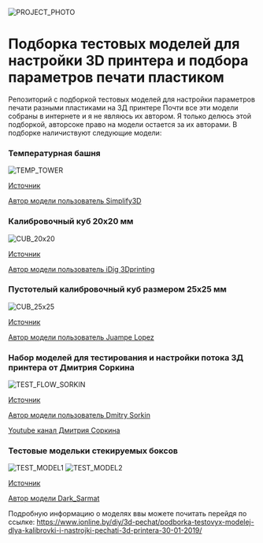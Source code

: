 ![PROJECT_PHOTO](https://www.ionline.by/promo/logo/git-logo.png)
# Подборка тестовых моделей для настройки 3D принтера и подбора параметров печати пластиком
Репозиторий с подборкой тестовых моделей для настройки параметров печати разными пластиками на 3Д принтере
Почти все эти модели собраны в интернете и я не являюсь их автором. Я только делюсь этой подборкой, авторсоке право на модели остается за их авторами.
В подборке наличиствуют следующие модели:

### Температурная башня
![TEMP_TOWER](https://static.ionline.by/2019/01/%D0%A2%D0%B5%D0%BC%D0%BF%D0%B5%D1%80%D0%BE%D1%82%D1%83%D1%80%D0%BD%D0%B0%D1%8F-%D0%B1%D0%B0%D1%88%D0%BD%D1%8F.png)

[Источник](https://www.thingiverse.com/thing:2893943) 

[Автор модели пользователь Simplify3D](https://www.thingiverse.com/Simplify3D/about)

### Калибровочный куб 20х20 мм
![CUB_20x20](https://static.ionline.by/2019/01/%D0%9A%D0%B0%D0%BB%D0%B8%D0%B1%D1%80%D0%BE%D0%B2%D0%BE%D1%87%D0%BD%D1%8B%D0%B9-%D0%BA%D1%83%D0%B1-20%D1%8520-%D0%BC%D0%BC-1.png)

[Источник](https://www.thingiverse.com/thing:1278865)

[Автор модели пользователь iDig 3Dprinting](https://www.thingiverse.com/iDig3Dprinting/about)

### Пустотелый калибровочный куб размером 25х25 мм
![CUB_25x25](https://static.ionline.by/2019/01/%D0%9F%D1%83%D1%81%D1%82%D0%BE%D1%82%D0%B5%D0%BB%D1%8B%D0%B9-%D0%BA%D1%83%D0%B1-25%D1%8525-%D0%BC%D0%BC.png)

[Источник](https://www.thingiverse.com/thing:45225)

[Автор модели пользователь Juampe Lopez](https://www.thingiverse.com/jotape/about)

### Набор моделей для тестирования и настройки потока 3Д принтера от Дмитрия Соркина
![TEST_FLOW_SORKIN](https://static.ionline.by/2019/01/%D1%82%D0%B5%D1%81%D1%82-%D0%BF%D0%BE%D1%82%D0%BE%D0%BA%D0%B0-%D0%B4%D0%BB%D1%8F-%D1%81%D0%BE%D0%BF%D0%BB%D0%B0.png)

[Источник](https://www.thingiverse.com/thing:3136121)

[Автор модели пользователь Dmitry Sorkin](https://www.thingiverse.com/Elektrolenin/about)

[Youtube канал Дмитрия Соркина](https://www.youtube.com/user/SorkinDmitry)

### Тестовые модельки стекируемых боксов
![TEST_MODEL1](https://static.ionline.by/2019/01/%D0%A2%D0%B5%D1%81%D1%82.-%D0%A7%D0%B0%D1%81%D1%82%D1%8C-%D0%BC%D0%BE%D0%B4%D1%83%D0%BB%D1%8C%D0%BD%D0%BE%D0%B3%D0%BE-%D0%B1%D0%BE%D0%BA%D1%81%D0%B0-1%D1%851-%D0%B1%D0%B5%D0%B7-%D0%B4%D0%BD%D0%B0.png)
![TEST_MODEL2](https://static.ionline.by/2019/01/%D0%A2%D0%B5%D1%81%D1%82.-%D0%A7%D0%B0%D1%81%D1%82%D1%8C-%D0%BC%D0%BE%D0%B4%D1%83%D0%BB%D1%8C%D0%BD%D0%BE%D0%B3%D0%BE-%D0%B1%D0%BE%D0%BA%D1%81%D0%B0-%D0%B2%D1%8B%D1%81%D0%BE%D1%82%D0%BE%D0%B9-15-%D0%BC%D0%BC-%D1%81-%D0%B4%D0%BD%D0%BE%D0%BC.png)

[Источник](https://www.ionline.by/diy/3d-pechat/podborka-testovyx-modelej-dlya-kalibrovki-i-nastrojki-pechati-3d-printera-30-01-2019/#stackbox-test-model)

[Автор модели Dark_Sarmat](https://www.ionline.by)

Подробную информацию о моделях ввы можете почитать перейдя по ссылке: https://www.ionline.by/diy/3d-pechat/podborka-testovyx-modelej-dlya-kalibrovki-i-nastrojki-pechati-3d-printera-30-01-2019/